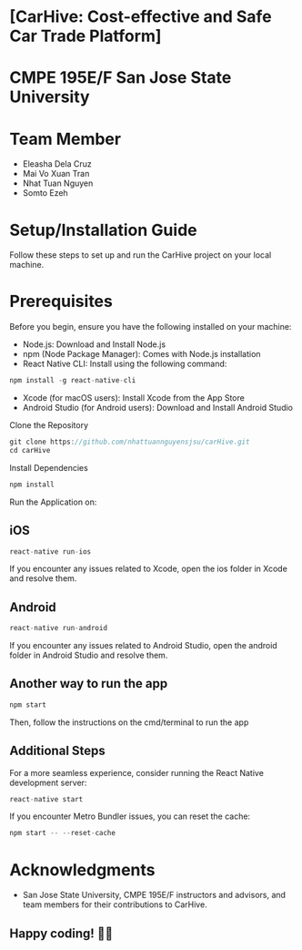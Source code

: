 # [CarHive: Cost-effective and Safe Car Trade Platform]

# CMPE 195E/F San Jose State University

# Team Member
- Eleasha Dela Cruz
- Mai Vo Xuan Tran
- Nhat Tuan Nguyen
- Somto Ezeh

# Setup/Installation Guide
Follow these steps to set up and run the CarHive project on your local machine.

# Prerequisites
Before you begin, ensure you have the following installed on your machine:

- Node.js: Download and Install Node.js
- npm (Node Package Manager): Comes with Node.js installation
- React Native CLI: Install using the following command:

```javascript
npm install -g react-native-cli
```

- Xcode (for macOS users): Install Xcode from the App Store
- Android Studio (for Android users): Download and Install Android Studio

Clone the Repository
```javascript
git clone https://github.com/nhattuannguyensjsu/carHive.git
cd carHive
```

Install Dependencies
```javascript
npm install
```

Run the Application on:
## iOS
```javascript
react-native run-ios
```
If you encounter any issues related to Xcode, open the ios folder in Xcode and resolve them.

## Android
```javascript
react-native run-android
```
If you encounter any issues related to Android Studio, open the android folder in Android Studio and resolve them.

## Another way to run the app
```javascript
npm start
```
Then, follow the instructions on the cmd/terminal to run the app

## Additional Steps
For a more seamless experience, consider running the React Native development server:
```javascript
react-native start
```

If you encounter Metro Bundler issues, you can reset the cache:
```javascript
npm start -- --reset-cache
```

# Acknowledgments
- San Jose State University, CMPE 195E/F instructors and advisors, and team members for their contributions to CarHive.

## Happy coding! 🚗✨
